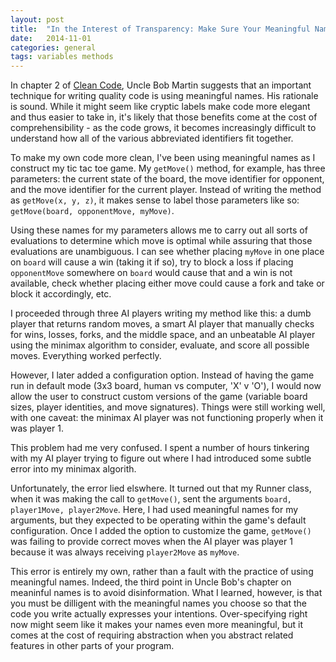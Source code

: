 ```yaml
---
layout: post
title:  "In the Interest of Transparency: Make Sure Your Meaningful Names Keep Up With Your Code"
date:   2014-11-01
categories: general
tags: variables methods
--- 
```


In chapter 2 of [Clean Code][clean_code], Uncle Bob Martin suggests that an important technique for writing quality code is using meaningful names. His rationale is sound. While it might seem like cryptic labels make code more elegant and thus easier to take in, it's likely that those benefits come at the cost of comprehensibility - as the code grows, it becomes increasingly difficult to understand how all of the various abbreviated identifiers fit together.

To make my own code more clean, I've been using meaningful names as I construct my tic tac toe game. My `getMove()` method, for example, has three parameters: the current state of the board, the move identifier for opponent, and the move identifier for the current player. Instead of writing the method as `getMove(x, y, z)`, it makes sense to label those parameters like so: `getMove(board, opponentMove, myMove)`.

Using these names for my parameters allows me to carry out all sorts of evaluations to determine which move is optimal while assuring that those evaluations are unambiguous. I can see whether placing `myMove` in one place on `board` will cause a win (taking it if so), try to block a loss if placing `opponentMove` somewhere on `board` would cause that and a win is not available, check whether placing either move could cause a fork and take or block it accordingly, etc.

I proceeded through three AI players writing my method like this: a dumb player that returns random moves, a smart AI player that manually checks for wins, losses, forks, and the middle space, and an unbeatable AI player using the minimax algorithm to consider, evaluate, and score all possible moves. Everything worked perfectly.

However, I later added a configuration option. Instead of having the game run in default mode (3x3 board, human vs computer, 'X' v 'O'), I would now allow the user to construct custom versions of the game (variable board sizes, player identities, and move signatures). Things were still working well, with one caveat: the minimax AI player was not functioning properly when it was player 1.

This problem had me very confused. I spent a number of hours tinkering with my AI player trying to figure out where I had introduced some subtle error into my minimax algorith.

Unfortunately, the error lied elswhere. It turned out that my Runner class, when it was making the call to `getMove()`, sent the arguments `board, player1Move, player2Move`. Here, I had used meaningful names for my arguments, but they expected to be operating within the game's default configuration. Once I added the option to customize the game, `getMove()` was failing to provide correct moves when the AI player was player 1 because it was always receiving `player2Move` as `myMove`.

This error is entirely my own, rather than a fault with the practice of using meaningful names. Indeed, the third point in Uncle Bob's chapter on meaninful names is to avoid disinformation. What I learned, however, is that you must be dilligent with the meaningful names you choose so that the code you write actually expresses your intentions. Over-specifying right now might seem like it makes your names even more meaningful, but it comes at the cost of requiring abstraction when you abstract related features in other parts of your program.

[clean_code]: http://www.amazon.com/Clean-Code-Handbook-Software-Craftsmanship/dp/0132350882
